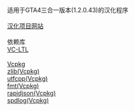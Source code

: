 适用于GTA4三合一版本(1.2.0.43)的汉化程序<br/><br/>
[汉化项目网站](https://b9348.pages.dev/)<br/><br/>
依赖库<br/>
[VC-LTL](https://github.com/Chuyu-Team/VC-LTL5)<br/><br/>
[Vcpkg](https://github.com/microsoft/vcpkg)<br/>
[zlib(Vcpkg)](https://github.com/madler/zlib)<br/>
[utfcpp(Vcpkg)](https://github.com/nemtrif/utfcpp)<br/>
[fmt(Vcpkg)](https://github.com/fmtlib/fmt)<br/>
[rapidjson(Vcpkg)](https://github.com/Tencent/rapidjson)<br/>
[spdlog(Vcpkg)](https://github.com/gabime/spdlog)<br/>
